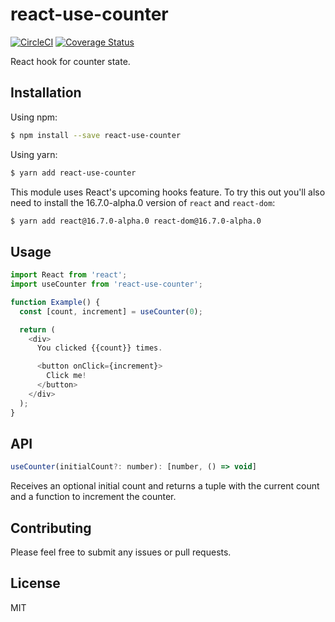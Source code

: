 # react-use-counter

[![CircleCI](https://circleci.com/gh/bsonntag/react-use-counter.svg?style=svg)](https://circleci.com/gh/bsonntag/react-use-counter)
[![Coverage Status](https://coveralls.io/repos/github/bsonntag/react-use-counter/badge.svg?branch=master)](https://coveralls.io/github/bsonntag/react-use-counter?branch=master)

React hook for counter state.

## Installation

Using npm:

```sh
$ npm install --save react-use-counter
```

Using yarn:

```sh
$ yarn add react-use-counter
```

This module uses React's upcoming hooks feature.
To try this out you'll also need to install the 16.7.0-alpha.0 version
of `react` and `react-dom`:

```sh
$ yarn add react@16.7.0-alpha.0 react-dom@16.7.0-alpha.0
```

## Usage

```js
import React from 'react';
import useCounter from 'react-use-counter';

function Example() {
  const [count, increment] = useCounter(0);

  return (
    <div>
      You clicked {{count}} times.

      <button onClick={increment}>
        Click me!
      </button>
    </div>
  );
}
```

## API

```js
useCounter(initialCount?: number): [number, () => void]
```

Receives an optional initial count and returns a tuple with the current count
and a function to increment the counter.

## Contributing

Please feel free to submit any issues or pull requests.

## License

MIT
